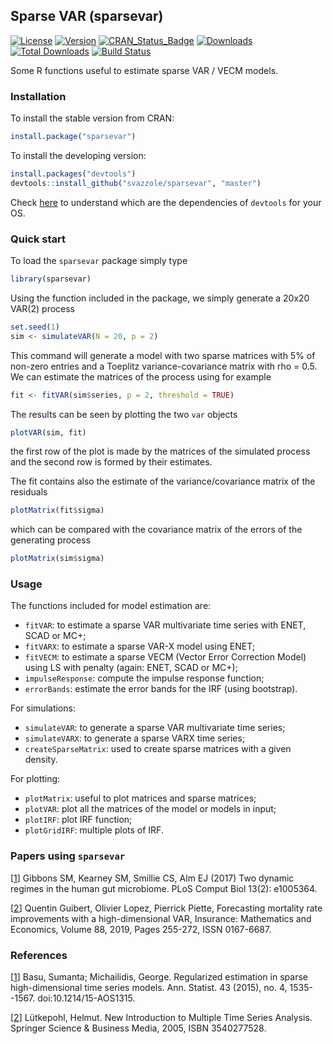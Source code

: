 ## Sparse VAR (sparsevar)
[![License](http://img.shields.io/badge/license-GPL%20%28%3E=%202%29-brightgreen.svg?style=flat)](http://www.gnu.org/licenses/gpl-2.0.html)
[![Version](https://img.shields.io/badge/version-0.1.0-oran.svg)](https://github.com/svazzole/sparsevar)
[![CRAN_Status_Badge](http://www.r-pkg.org/badges/version/sparsevar)](https://cran.r-project.org/package=sparsevar)
[![Downloads](http://cranlogs.r-pkg.org/badges/sparsevar)](https://cran.r-project.org/package=sparsevar)
[![Total Downloads](http://cranlogs.r-pkg.org/badges/grand-total/sparsevar?color=brightgreen)](https://cran.r-project.org/package=sparsevar)
[![Build Status](https://travis-ci.org/svazzole/sparsevar.svg?branch=master)](https://travis-ci.org/svazzole/sparsevar)

Some R functions useful to estimate sparse VAR / VECM models.

### Installation

To install the stable version from CRAN:
```r
install.package("sparsevar")
```

To install the developing version:
```r
install.packages("devtools")
devtools::install_github("svazzole/sparsevar", "master")
```
Check [here](https://www.rstudio.com/products/rpackages/devtools/) to understand which are the dependencies of `devtools` for your OS.

### Quick start

To load the `sparsevar` package simply type
```r
library(sparsevar)
```

Using the function included in the package, we simply generate a 20x20 VAR(2) process
```r
set.seed(1)
sim <- simulateVAR(N = 20, p = 2)
```
This command will generate a model with two sparse matrices with 5% of non-zero entries and a Toeplitz variance-covariance matrix with rho = 0.5.
We can estimate the matrices of the process using for example
```r
fit <- fitVAR(sim$series, p = 2, threshold = TRUE)
```

The results can be seen by plotting the two `var` objects
```r
plotVAR(sim, fit)
```
the first row of the plot is made by the matrices of the simulated process and the second row is formed by their estimates.

The fit contains also the estimate of the variance/covariance matrix of the residuals
```r
plotMatrix(fit$sigma)
```

which can be compared with the covariance matrix of the errors of the generating process
```r
plotMatrix(sim$sigma)
```

### Usage

The functions included for model estimation are:

- `fitVAR`: to estimate a sparse VAR multivariate time series with ENET, SCAD or MC+;
- `fitVARX`: to estimate a sparse VAR-X model using ENET;
- `fitVECM`: to estimate a sparse VECM (Vector Error Correction Model) using LS with penalty (again: ENET, SCAD or MC+);
- `impulseResponse`: compute the impulse response function;
- `errorBands`: estimate the error bands for the IRF (using bootstrap).

For simulations:

- `simulateVAR`: to generate a sparse VAR multivariate time series;
- `simulateVARX`: to generate a sparse VARX time series;
- `createSparseMatrix`: used to create sparse matrices with a given density.

For plotting:

- `plotMatrix`: useful to plot matrices and sparse matrices;
- `plotVAR`: plot all the matrices of the model or models in input;
- `plotIRF`: plot IRF function;
- `plotGridIRF`: multiple plots of IRF.

### Papers using `sparsevar`
[[1](http://journals.plos.org/ploscompbiol/article?id=10.1371/journal.pcbi.1005364)] Gibbons SM, Kearney SM, Smillie CS, Alm EJ (2017) Two dynamic regimes in the human gut microbiome. PLoS Comput Biol 13(2): e1005364.

[[2](https://doi.org/10.1016/j.insmatheco.2019.07.004)] Quentin Guibert, Olivier Lopez, Pierrick Piette, Forecasting mortality rate improvements with a high-dimensional VAR, Insurance: Mathematics and Economics, Volume 88, 2019, Pages 255-272, ISSN 0167-6687.

### References
[[1](http://projecteuclid.org/euclid.aos/1434546214)] Basu, Sumanta; Michailidis, George. Regularized estimation in sparse high-dimensional time series models. Ann. Statist. 43 (2015), no. 4, 1535--1567. doi:10.1214/15-AOS1315.

[[2](https://books.google.it/books/?id=COUFCAAAQBAJ&redir_esc=y)] Lütkepohl, Helmut. New Introduction to Multiple Time Series Analysis. Springer Science & Business Media, 2005, ISBN 3540277528.
